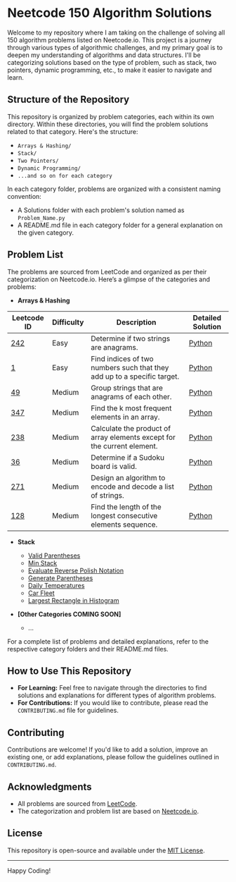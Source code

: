 # Neetcode 150 Algorithm Solutions

Welcome to my repository where I am taking on the challenge of solving all 150 algorithm problems listed on Neetcode.io. This project is a journey through various types of algorithmic challenges, and my primary goal is to deepen my understanding of algorithms and data structures. I'll be categorizing solutions based on the type of problem, such as stack, two pointers, dynamic programming, etc., to make it easier to navigate and learn.

## Structure of the Repository

This repository is organized by problem categories, each within its own directory. Within these directories, you will find the problem solutions related to that category. Here's the structure:

- `Arrays & Hashing/`
- `Stack/`
- `Two Pointers/`
- `Dynamic Programming/`
- `...and so on for each category`

In each category folder, problems are organized with a consistent naming convention:

- A Solutions folder with each problem's solution named as `Problem_Name.py`
- A README.md file in each category folder for a general explanation on the given category.

## Problem List

The problems are sourced from LeetCode and organized as per their categorization on Neetcode.io. Here’s a glimpse of the categories and problems:



- **Arrays & Hashing**

|Leetcode ID|Difficulty|Description|Detailed Solution|
|---|---|---|---|
|[242](https://leetcode.com/problems/valid-anagram/description/)|Easy|Determine if two strings are anagrams.|[Python](/Arrays%20%26%20Hashing/Solutions/Valid%20Anagram.py)|
|[1](https://leetcode.com/problems/two-sum/description/)|Easy|Find indices of two numbers such that they add up to a specific target.|[Python](/Arrays%20%26%20Hashing/Solutions/Two%20Sum.py)|
|[49](https://leetcode.com/problems/group-anagrams/description/)|Medium|Group strings that are anagrams of each other.|[Python](/Arrays%20%26%20Hashing/Solutions/Group%20Anagrams.py)|
|[347](https://leetcode.com/problems/top-k-frequent-elements/description/)|Medium|Find the k most frequent elements in an array.|[Python](/Arrays%20%26%20Hashing/Solutions/Top%20K%20Frequent%20Elements.py)|
|[238](https://leetcode.com/problems/product-of-array-except-self/description/)|Medium|Calculate the product of array elements except for the current element.|[Python](/Arrays%20%26%20Hashing/Solutions/Product%20of%20Array%20Except%20Self.py)|
|[36](https://leetcode.com/problems/valid-sudoku/description/)|Medium|Determine if a Sudoku board is valid.|[Python](/Arrays%20%26%20Hashing/Solutions/Valid%20Sudoku.py)|
|[271](https://leetcode.com/problems/encode-and-decode-strings/description/)|Medium|Design an algorithm to encode and decode a list of strings.|[Python](/Arrays%20%26%20Hashing/Solutions/Encode%20and%20Decode%20Strings.py)|
|[128](https://leetcode.com/problems/longest-consecutive-sequence/description/)|Medium|Find the length of the longest consecutive elements sequence.|[Python](/Arrays%20%26%20Hashing/Solutions/Longest%20Consecutive%20Sequence.py)|


- **Stack**
  - [Valid Parentheses](/Stack/Solutions/Valid%20Parentheses.py)
  - [Min Stack](/Stack/Solutions/Min%20Stack.py)
  - [Evaluate Reverse Polish Notation](/Stack/Solutions/Evaluate%20Reverse%20Polish%20Notation.py)
  - [Generate Parentheses](/Stack/Solutions/Generate%20Parentheses.py)
  - [Daily Temperatures](/Stack/Solutions/Daily%20Temperatures.py)
  - [Car Fleet](/Stack/Solutions/Car%20Fleet.py)
  - [Largest Rectangle in Histogram](/Stack/Solutions/Largest%20Rectangle%20In%20Histogram.py)

- **[Other Categories COMING SOON]**
  - ...

For a complete list of problems and detailed explanations, refer to the respective category folders and their README.md files.


## How to Use This Repository

- **For Learning:** Feel free to navigate through the directories to find solutions and explanations for different types of algorithm problems.
- **For Contributions:** If you would like to contribute, please read the `CONTRIBUTING.md` file for guidelines.

## Contributing

Contributions are welcome! If you'd like to add a solution, improve an existing one, or add explanations, please follow the guidelines outlined in `CONTRIBUTING.md`.

## Acknowledgments

- All problems are sourced from [LeetCode](https://leetcode.com/).
- The categorization and problem list are based on [Neetcode.io](https://neetcode.io/).

## License

This repository is open-source and available under the [MIT License](LICENSE.md).

---

Happy Coding!
